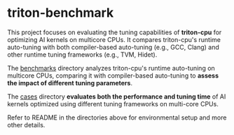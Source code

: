 # triton-benchmark

This project focuses on evaluating the tuning capabilities of **triton-cpu** for optimizing AI kernels on multicore CPUs. It compares triton-cpu's runtime auto-tuning with both compiler-based auto-tuning (e.g., GCC, Clang) and other runtime tuning frameworks (e.g., TVM, Hidet).

The [benchmarks](./benchmarks/README.md) directory analyzes triton-cpu's runtime auto-tuning on multicore CPUs, comparing it with compiler-based auto-tuning to **assess the impact of different tuning parameters**.

The [cases](./cases/README.md) directory **evaluates both the performance and tuning time** of AI kernels optimized using different tuning frameworks on multi-core CPUs.

Refer to README in the directories above for environmental setup and more other details.
